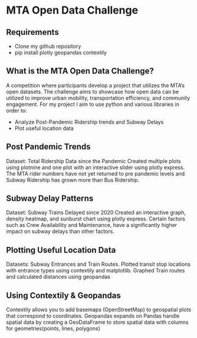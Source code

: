 # MTA Open Data Challenge

## Requirements
- Clone my github repository
- pip install plotly geopandas contextily

## What is the MTA Open Data Challenge?
A competition where participants develop a project that utilizes the MTA’s open datasets.
The challenge aims to showcase how open data can be utilized to improve urban mobility, transportation efficiency, and community engagement.
For my project I aim to use python and various libraries in order to:
- Analyze Post-Pandemic Ridership trends and Subway Delays
- Plot useful location data

## Post Pandemic Trends
Dataset: Total Ridership Data since the Pandemic
Created multiple plots using plotnine and one plot with an interactive slider using plotly express.
The MTA rider numbers have not yet returned to pre pandemic levels and Subway Ridership has grown more than Bus Ridership.

## Subway Delay Patterns
Dataset: Subway Trains Delayed since 2020
Created an interactive graph, density heatmap, and sunburst chart using plotly express.
Certain factors such as Crew Availability and Maintenance, have a significantly higher impact on subway delays than other factors.

## Plotting Useful Location Data
Datasets: Subway Entrances and Train Routes.
Plotted transit stop locations with entrance types using contextily and matplotlib.
Graphed Train routes and calculated distances using geopandas

## Using Contextily & Geopandas 
Contextily allows you to add basemaps (OpenStreetMap) to geospatial plots that correspond to coordinates.
Geopandas expands on Pandas handle spatial data by creating a GeoDataFrame to store spatial data with columns for geometries(points, lines, polygons)
